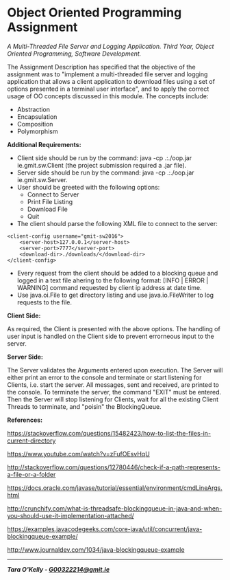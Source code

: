# Object Oriented Programming Assignment
*A Multi-Threaded File Server and Logging Application. Third Year, Object Oriented Programming, Software Development.*

The Assignment Description has specified that the objective of the assignment was 
to "implement a multi-threaded file server and logging application that allows
a client application to download files using a set of options presented in a 
terminal user interface", and to apply the correct usage of OO concepts discussed 
in this module. The concepts include:

* Abstraction
* Encapsulation
* Composition
* Polymorphism

**Additional Requirements:**

* Client side should be run by the command: java -cp .:./oop.jar ie.gmit.sw.Client (the project submission required a .jar file).
* Server side should be run by the command: java -cp .:./oop.jar ie.gmit.sw.Server.
* User should be greeted with the following options:
  * Connect to Server
  * Print File Listing
  * Download File
  * Quit
* The client should parse the following XML file to connect to the server:

```
<client-config username="gmit-sw2016">
	<server-host>127.0.0.1</server-host>
	<server-port>7777</server-port>
	<download-dir>./downloads/</download-dir>
</client-config>
```

* Every request from the client should be added to a blocking queue and logged in a text file ahering to the following format: [INFO | ERROR | WARNING] command requested by client ip address at date time.
* Use java.oi.File to get directory listing and use java.io.FileWriter to log requests to the file.

**Client Side:**

As required, the Client is presented with the above options. The handling of user input is handled on the Client side to prevent errorneous input to the server.

**Server Side:**

The Server validates the Arguments entered upon execution. The Server will either print an error to the console and terminate or start listening for Clients, i.e. start the server. All messages, sent and received, are printed to the console. To terminate the server, the command "EXIT" must be entered. Then the Server will stop listening for Clients, wait for all the existing Client Threads to terminate, and "poisin" the BlockingQueue.

**References:**

https://stackoverflow.com/questions/15482423/how-to-list-the-files-in-current-directory

https://www.youtube.com/watch?v=zFufOEsvHqU

http://stackoverflow.com/questions/12780446/check-if-a-path-represents-a-file-or-a-folder

https://docs.oracle.com/javase/tutorial/essential/environment/cmdLineArgs.html

http://crunchify.com/what-is-threadsafe-blockingqueue-in-java-and-when-you-should-use-it-implementation-attached/

https://examples.javacodegeeks.com/core-java/util/concurrent/java-blockingqueue-example/

http://www.journaldev.com/1034/java-blockingqueue-example

-----

__*Tara O'Kelly - G00322214@gmit.ie*__ 